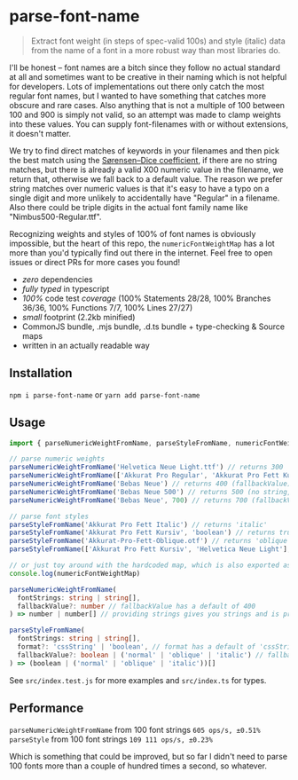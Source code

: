 # parse-font-name

> Extract font weight (in steps of spec-valid 100s) and style (italic) data from the name of a font in a more robust way than most libraries do.

I'll be honest – font names are a bitch since they follow no actual standard at all and sometimes want to be creative in their naming which is not helpful for developers. Lots of implementations out there only catch the most regular font names, but I wanted to have something that catches more obscure and rare cases. Also anything that is not a multiple of 100 between 100 and 900 is simply not valid, so an attempt was made to clamp weights into these values. You can supply font-filenames with or without extensions, it doesn't matter.

We try to find direct matches of keywords in your filenames and then pick the best match using the [Sørensen–Dice coefficient](https://en.wikipedia.org/wiki/S%C3%B8rensen%E2%80%93Dice_coefficient), if there are no string matches, but there is already a valid X00 numeric value in the filename, we return that, otherwise we fall back to a default value. The reason we prefer string matches over numeric values is that it's easy to have a typo on a single digit and more unlikely to accidentally have "Regular" in a filename. Also there could be triple digits in the actual font family name like "Nimbus500-Regular.ttf".

Recognizing weights and styles of 100% of font names is obviously impossible, but the heart of this repo, the `numericFontWeightMap` has a lot more than you'd typically find out there in the internet. Feel free to open issues or direct PRs for more cases you found!

- *zero* dependencies
- *fully typed* in typescript
- *100%* code test *coverage* (100% Statements 28/28, 100% Branches 36/36, 100% Functions 7/7, 100% Lines 27/27)
- *small* footprint (2.2kb minified)
- CommonJS bundle, .mjs bundle, .d.ts bundle + type-checking & Source maps
- written in an actually readable way

## Installation

`npm i parse-font-name` or `yarn add parse-font-name`

## Usage

```typescript
import { parseNumericWeightFromName, parseStyleFromName, numericFontWeightMap } from 'parse-font-name'

// parse numeric weights
parseNumericWeightFromName('Helvetica Neue Light.ttf') // returns 300
parseNumericWeightFromName(['Akkurat Pro Regular', 'Akkurat Pro Fett Kursiv']) // returns [400, 700]
parseNumericWeightFromName('Bebas Neue') // returns 400 (fallbackValue)
parseNumericWeightFromName('Bebas Neue 500') // returns 500 (no string, but valid numeric value found)
parseNumericWeightFromName('Bebas Neue', 700) // returns 700 (fallbackValue)

// parse font styles
parseStyleFromName('Akkurat Pro Fett Italic') // returns 'italic'
parseStyleFromName('Akkurat Pro Fett Kursiv', 'boolean') // returns true
parseStyleFromName('Akkurat-Pro-Fett-Oblique.otf') // returns 'oblique'
parseStyleFromName(['Akkurat Pro Fett Kursiv', 'Helvetica Neue Light'], 'boolean') // returns [true, false]

// or just toy around with the hardcoded map, which is also exported as a type
console.log(numericFontWeightMap)
```

```typescript
parseNumericWeightFromName(
  fontStrings: string | string[],
  fallbackValue?: number // fallbackValue has a default of 400
) => number | number[] // providing strings gives you strings and is properly typed to do so
```

```typescript
parseStyleFromName(
  fontStrings: string | string[],
  format?: 'cssString' | 'boolean', // format has a default of 'cssString'
  fallbackValue?: boolean | ('normal' | 'oblique' | 'italic') // fallbackValue defaults to false or 'normal' depending on format
) => (boolean | ('normal' | 'oblique' | 'italic'))[]
```

See `src/index.test.js` for more examples and `src/index.ts` for types.

## Performance

`parseNumericWeightFromName` from 100 font strings `605 ops/s, ±0.51%`
`parseStyle` from 100 font strings `109 111 ops/s, ±0.23%`

Which is something that could be improved, but so far I didn't need to parse 100 fonts more than a couple of hundred times a second, so whatever.
